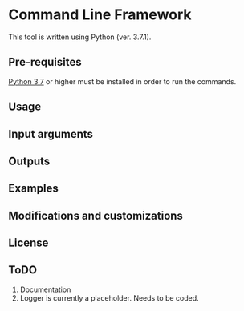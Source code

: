 # Command Line Framework
This tool is written using Python (ver. 3.7.1).  
## Pre-requisites
[Python 3.7](https://www.python.org/downloads/) or higher must be installed in order to run the commands.
## Usage
## Input arguments
## Outputs
## Examples
## Modifications and customizations
## License
## ToDO
1. Documentation
1. Logger is currently a placeholder. Needs to be coded.